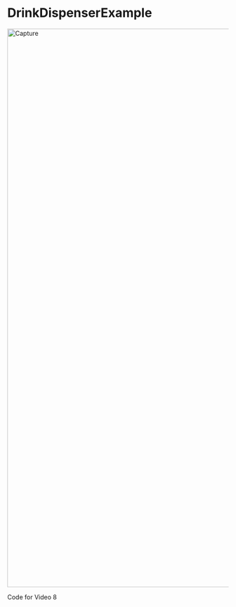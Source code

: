 # DrinkDispenserExample

<img width="1272" alt="Capture" src="https://user-images.githubusercontent.com/80116049/111550746-26ed7c00-8755-11eb-8e32-672f75197aa0.PNG">


Code for Video 8
